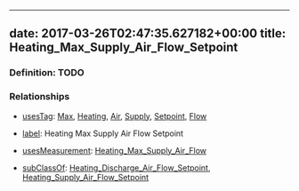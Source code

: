 
---
date: 2017-03-26T02:47:35.627182+00:00
title: Heating_Max_Supply_Air_Flow_Setpoint
---
### Definition: TODO

### Relationships

* [usesTag](https://brickschema.org/schema/1.0/BrickFrame#usesTag): [Max](https://brickschema.org/schema/1.0/BrickTag#Max), [Heating](https://brickschema.org/schema/1.0/BrickTag#Heating), [Air](https://brickschema.org/schema/1.0/BrickTag#Air), [Supply](https://brickschema.org/schema/1.0/BrickTag#Supply), [Setpoint](https://brickschema.org/schema/1.0/BrickTag#Setpoint), [Flow](https://brickschema.org/schema/1.0/BrickTag#Flow)

* [label](http://www.w3.org/2000/01/rdf-schema#label): Heating Max Supply Air Flow Setpoint

* [usesMeasurement](https://brickschema.org/schema/1.0/BrickFrame#usesMeasurement): [Heating_Max_Supply_Air_Flow](https://brickschema.org/schema/1.0/Brick#Heating_Max_Supply_Air_Flow)

* [subClassOf](http://www.w3.org/2000/01/rdf-schema#subClassOf): [Heating_Discharge_Air_Flow_Setpoint](https://brickschema.org/schema/1.0/Brick#Heating_Discharge_Air_Flow_Setpoint), [Heating_Supply_Air_Flow_Setpoint](https://brickschema.org/schema/1.0/Brick#Heating_Supply_Air_Flow_Setpoint)
